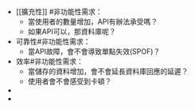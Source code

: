 - [[擴充性]] #非功能性需求：
	- 當使用者的數量增加，API有辦法承受嗎？
	- 如果API可以，那資料庫呢？
- 可靠性#非功能性需求：
	- 當API故障，會不會導致單點失效(SPOF)？
- 效率#非功能性需求：
	- 當儲存的資料增加，會不會延長資料庫回應的延遲？
	- 使用者會不會感受到卡頓？
-
-